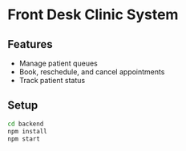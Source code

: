 # Front Desk Clinic System

## Features
- Manage patient queues
- Book, reschedule, and cancel appointments
- Track patient status

## Setup
```bash
cd backend
npm install
npm start
